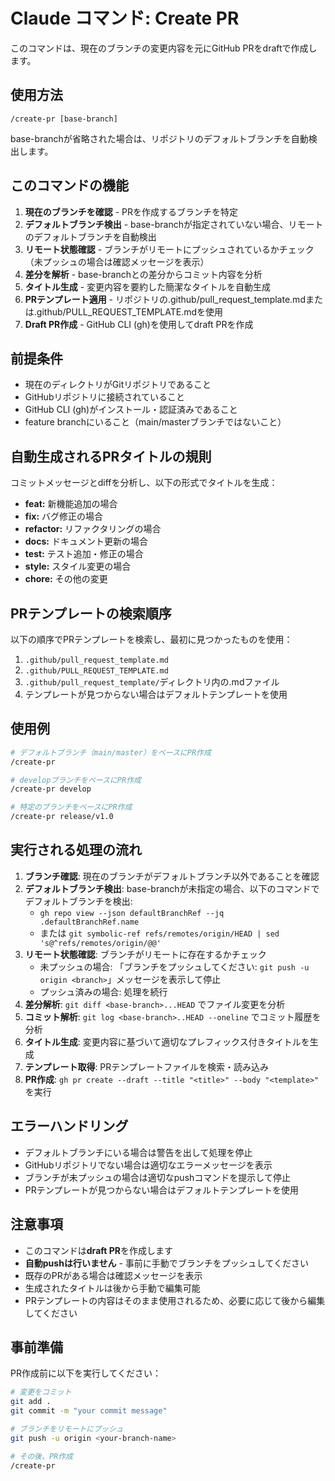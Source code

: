 # Claude コマンド: Create PR

このコマンドは、現在のブランチの変更内容を元にGitHub PRをdraftで作成します。

## 使用方法

```
/create-pr [base-branch]
```

base-branchが省略された場合は、リポジトリのデフォルトブランチを自動検出します。

## このコマンドの機能

1. **現在のブランチを確認** - PRを作成するブランチを特定
2. **デフォルトブランチ検出** - base-branchが指定されていない場合、リモートのデフォルトブランチを自動検出
3. **リモート状態確認** - ブランチがリモートにプッシュされているかチェック（未プッシュの場合は確認メッセージを表示）
4. **差分を解析** - base-branchとの差分からコミット内容を分析
5. **タイトル生成** - 変更内容を要約した簡潔なタイトルを自動生成
6. **PRテンプレート適用** - リポジトリの.github/pull_request_template.mdまたは.github/PULL_REQUEST_TEMPLATE.mdを使用
7. **Draft PR作成** - GitHub CLI (gh)を使用してdraft PRを作成

## 前提条件

- 現在のディレクトリがGitリポジトリであること
- GitHubリポジトリに接続されていること
- GitHub CLI (gh)がインストール・認証済みであること
- feature branchにいること（main/masterブランチではないこと）

## 自動生成されるPRタイトルの規則

コミットメッセージとdiffを分析し、以下の形式でタイトルを生成：
- **feat:** 新機能追加の場合
- **fix:** バグ修正の場合
- **refactor:** リファクタリングの場合
- **docs:** ドキュメント更新の場合
- **test:** テスト追加・修正の場合
- **style:** スタイル変更の場合
- **chore:** その他の変更

## PRテンプレートの検索順序

以下の順序でPRテンプレートを検索し、最初に見つかったものを使用：
1. `.github/pull_request_template.md`
2. `.github/PULL_REQUEST_TEMPLATE.md`
3. `.github/pull_request_template/`ディレクトリ内の.mdファイル
4. テンプレートが見つからない場合はデフォルトテンプレートを使用

## 使用例

```bash
# デフォルトブランチ（main/master）をベースにPR作成
/create-pr

# developブランチをベースにPR作成
/create-pr develop

# 特定のブランチをベースにPR作成
/create-pr release/v1.0
```

## 実行される処理の流れ

1. **ブランチ確認**: 現在のブランチがデフォルトブランチ以外であることを確認
2. **デフォルトブランチ検出**: base-branchが未指定の場合、以下のコマンドでデフォルトブランチを検出:
   - `gh repo view --json defaultBranchRef --jq .defaultBranchRef.name`
   - または `git symbolic-ref refs/remotes/origin/HEAD | sed 's@^refs/remotes/origin/@@'`
3. **リモート状態確認**: ブランチがリモートに存在するかチェック
   - 未プッシュの場合: 「ブランチをプッシュしてください: `git push -u origin <branch>`」メッセージを表示して停止
   - プッシュ済みの場合: 処理を続行
4. **差分解析**: `git diff <base-branch>...HEAD` でファイル変更を分析
5. **コミット解析**: `git log <base-branch>..HEAD --oneline` でコミット履歴を分析
6. **タイトル生成**: 変更内容に基づいて適切なプレフィックス付きタイトルを生成
7. **テンプレート取得**: PRテンプレートファイルを検索・読み込み
8. **PR作成**: `gh pr create --draft --title "<title>" --body "<template>"` を実行

## エラーハンドリング

- デフォルトブランチにいる場合は警告を出して処理を停止
- GitHubリポジトリでない場合は適切なエラーメッセージを表示
- ブランチが未プッシュの場合は適切なpushコマンドを提示して停止
- PRテンプレートが見つからない場合はデフォルトテンプレートを使用

## 注意事項

- このコマンドは**draft PR**を作成します
- **自動pushは行いません** - 事前に手動でブランチをプッシュしてください
- 既存のPRがある場合は確認メッセージを表示
- 生成されたタイトルは後から手動で編集可能
- PRテンプレートの内容はそのまま使用されるため、必要に応じて後から編集してください

## 事前準備

PR作成前に以下を実行してください：
```bash
# 変更をコミット
git add .
git commit -m "your commit message"

# ブランチをリモートにプッシュ
git push -u origin <your-branch-name>

# その後、PR作成
/create-pr
```
